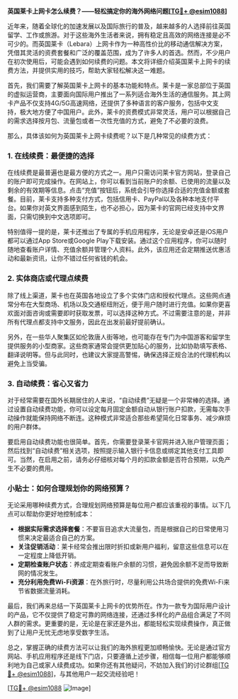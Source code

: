 **英国莱卡上网卡怎么续费？——轻松搞定你的海外网络问题[[TG💪+ @esim1088](https://t.me/s/esim1088)]**

近年来，随着全球化的加速发展以及国际旅行的普及，越来越多的人选择前往英国留学、工作或旅游。对于这些海外生活者来说，拥有稳定且高效的网络连接是必不可少的。而英国莱卡（Lebara）上网卡作为一种高性价比的移动通信解决方案，凭借其灵活的资费套餐和广泛的覆盖范围，成为了许多人的首选。然而，不少用户在初次使用后，可能会遇到如何续费的问题。本文将详细介绍英国莱卡上网卡的续费方法，并提供实用的技巧，帮助大家轻松解决这一难题。

首先，我们需要了解英国莱卡上网卡的基本功能和特点。莱卡是一家总部位于英国的虚拟运营商，主要面向国际用户推出了一系列适合海外生活的通信服务。其上网卡产品不仅支持4G/5G高速网络，还提供了多种语言的客户服务，包括中文支持，极大地方便了中国用户。此外，莱卡的资费模式非常灵活，用户可以根据自己的需求选择按月包、流量包或者一次性充值的方式，避免了不必要的浪费。

那么，具体该如何为英国莱卡上网卡续费呢？以下是几种常见的续费方式：

### 1. 在线续费：最便捷的选择

在线续费是最普遍也是最方便的方式之一。用户只需访问莱卡官方网站，登录自己的账户即可完成操作。在网站上，你可以看到当前账户的余额、已使用的流量以及剩余的有效期等信息。点击“充值”按钮后，系统会引导你选择合适的充值金额或套餐。目前，莱卡支持多种支付方式，包括信用卡、PayPal以及各种本地支付平台。如果你对英文界面感到陌生，也不必担心，因为莱卡的官网已经支持中文界面，只需切换到中文选项即可。

特别值得一提的是，莱卡还推出了专属的手机应用程序，无论是安卓还是iOS用户都可以通过App Store或Google Play下载安装。通过这个应用程序，你可以随时随地查看账户详情、充值余额并管理个人资料。此外，该应用还会定期推送优惠活动和最新资讯，让你不错过任何省钱的机会。

### 2. 实体商店或代理点续费

除了线上渠道，莱卡也在英国各地设立了多个实体门店和授权代理点。这些网点通常分布在大型商场、机场以及交通枢纽附近，便于用户随时进行充值。如果你更喜欢面对面咨询或需要即时获取发票，可以选择这种方式。不过需要注意的是，并非所有代理点都支持中文服务，因此在出发前最好提前确认。

另外，在一些华人聚集区如伦敦唐人街等地，也可能存在专门为中国游客和留学生提供服务的小型商家。这些商家通常会提供更加贴心的服务，比如协助填写表格、翻译说明等。但与此同时，也建议大家提高警惕，确保选择正规合法的代理机构以避免上当受骗。

### 3. 自动续费：省心又省力

对于经常需要在国外长期居住的人来说，“自动续费”无疑是一个非常棒的选择。通过设置自动续费功能，你可以设定每月固定金额自动从银行账户扣款，无需每次手动操作就能保持网络不断连。这种模式非常适合那些希望简化日常事务、减少麻烦的用户群体。

要启用自动续费功能也很简单。首先，你需要登录莱卡官网并进入账户管理页面；然后找到“自动续费”相关选项，按照提示输入银行卡信息或绑定其他支付工具即可。当然，在启用之前，请务必仔细核对每个月的扣款金额是否符合预期，以免产生不必要的费用。

### 小贴士：如何合理规划你的网络预算？

无论采用哪种续费方式，合理规划网络预算是每位用户都应该重视的事情。以下几点可以帮助你更好地控制成本：

- **根据实际需求选择套餐**：不要盲目追求大流量包，而是根据自己的日常使用习惯来决定最适合自己的方案。
- **关注促销活动**：莱卡经常会推出限时折扣或新用户福利，留意这些信息可以在一定程度上降低开销。
- **定期检查账户状态**：养成定期查看账户余额的习惯，避免因余额不足而导致断网的情况发生。
- **充分利用免费Wi-Fi资源**：在外旅行时，尽量利用公共场合提供的免费Wi-Fi来节省数据流量消耗。

最后，我们再来总结一下英国莱卡上网卡的优势所在。作为一款专为国际用户设计的产品，它不仅提供了稳定可靠的网络连接，还通过多样化的产品组合满足了不同人群的需求。更重要的是，无论是在家还是外出，都能轻松实现续费操作，真正做到了让用户无忧无虑地享受数字生活。

总之，掌握正确的续费方法可以让我们的海外旅程更加顺畅愉快。无论是通过官方网站、手机应用程序还是线下门店，只要遵循上述步骤，相信每一位用户都能够顺利地为自己或家人续费成功。如果你还有其他疑问，不妨加入我们的讨论群组[[TG💪+ @esim1088](https://t.me/s/esim1088)]，与其他用户一起交流经验吧！

[[TG💪+ @esim1088](https://t.me/s/esim1088) ![Image](https://i.postimg.cc/4NQfJmqS/Snipaste-2025-05-13-00-14-12.png)]